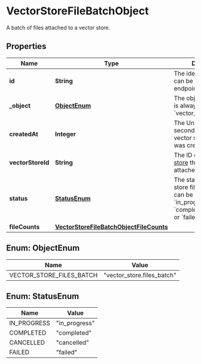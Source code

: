 

# VectorStoreFileBatchObject

A batch of files attached to a vector store.

## Properties

| Name | Type | Description | Notes |
|------------ | ------------- | ------------- | -------------|
|**id** | **String** | The identifier, which can be referenced in API endpoints. |  |
|**_object** | [**ObjectEnum**](#ObjectEnum) | The object type, which is always &#x60;vector_store.file_batch&#x60;. |  |
|**createdAt** | **Integer** | The Unix timestamp (in seconds) for when the vector store files batch was created. |  |
|**vectorStoreId** | **String** | The ID of the [vector store](/docs/api-reference/vector-stores/object) that the [File](/docs/api-reference/files) is attached to. |  |
|**status** | [**StatusEnum**](#StatusEnum) | The status of the vector store files batch, which can be either &#x60;in_progress&#x60;, &#x60;completed&#x60;, &#x60;cancelled&#x60; or &#x60;failed&#x60;. |  |
|**fileCounts** | [**VectorStoreFileBatchObjectFileCounts**](VectorStoreFileBatchObjectFileCounts.md) |  |  |



## Enum: ObjectEnum

| Name | Value |
|---- | -----|
| VECTOR_STORE_FILES_BATCH | &quot;vector_store.files_batch&quot; |



## Enum: StatusEnum

| Name | Value |
|---- | -----|
| IN_PROGRESS | &quot;in_progress&quot; |
| COMPLETED | &quot;completed&quot; |
| CANCELLED | &quot;cancelled&quot; |
| FAILED | &quot;failed&quot; |



